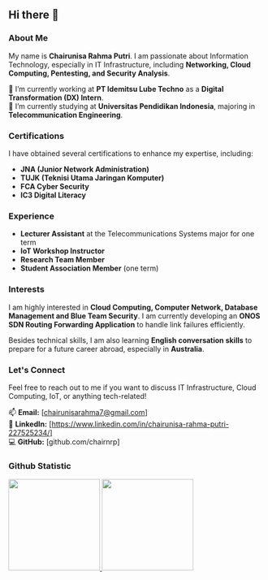 ## Hi there 👋

### About Me

My name is **Chairunisa Rahma Putri**. I am passionate about Information Technology, especially in IT Infrastructure, including **Networking, Cloud Computing, Pentesting, and Security Analysis**.

🔭 I’m currently working at **PT Idemitsu Lube Techno** as a **Digital Transformation (DX) Intern**.<br>
🌱 I’m currently studying at **Universitas Pendidikan Indonesia**, majoring in **Telecommunication Engineering**.<br>

### Certifications
I have obtained several certifications to enhance my expertise, including:
- **JNA (Junior Network Administration)**
- **TUJK (Teknisi Utama Jaringan Komputer)**
- **FCA Cyber Security**
- **IC3 Digital Literacy**

### Experience
- **Lecturer Assistant** at the Telecommunications Systems major for one term
- **IoT Workshop Instructor**
- **Research Team Member**
- **Student Association Member** (one term)

### Interests
I am highly interested in **Cloud Computing, Computer Network, Database Management and Blue Team Security**. I am currently developing an **ONOS SDN Routing Forwarding Application** to handle link failures efficiently.

Besides technical skills, I am also learning **English conversation skills** to prepare for a future career abroad, especially in **Australia**.

### Let's Connect
Feel free to reach out to me if you want to discuss IT Infrastructure, Cloud Computing, IoT, or anything tech-related!

📫 **Email:** [chairunisarahma7@gmail.com]<br>
🔗 **LinkedIn:** [https://www.linkedin.com/in/chairunisa-rahma-putri-227525234/]<br>
💻 **GitHub:** [github.com/chairnrp]

### Github Statistic
<p align="left">
<a href="https://github.com/penuliscode">
  <img height="180em" src="https://github-readme-stats-eight-theta.vercel.app/api?username=penuliscode&show_icons=true&theme=algolia&include_all_commits=true&count_private=true"/>
  <img height="180em" src="https://github-readme-stats-eight-theta.vercel.app/api/top-langs/?username=penuliscode&layout=compact&layout=compact&theme=algolia"/>
</a>
</p>

